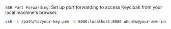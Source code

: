 `SSH Port Forwarding`: Set up port forwarding to access Keycloak from your local machine's browser.

```bash
ssh -i /path/to/your-key.pem -L 8080:localhost:8080 ubuntu@your-aws-instance-ip
```
